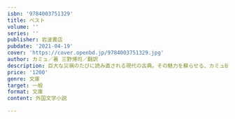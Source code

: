 ```yaml
---
isbn: '9784003751329'
title: ペスト
volume: ''
series: ''
publisher: 岩波書店
pubdate: '2021-04-19'
cover: 'https://cover.openbd.jp/9784003751329.jpg'
author: カミュ／著 三野博司／翻訳
description: 巨大な災禍のたびに読み直される現代の古典。その魅力を蘇らせる、カミュ研究の第一人者による新訳。
price: '1200'
genre: 文庫
target: 一般
format: 文庫
content: 外国文学小説

---
```

